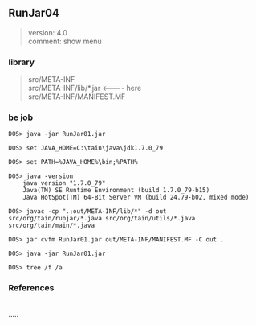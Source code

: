 ## RunJar04

> version: 4.0  
> comment: show menu  

### library

> src/META-INF  
> src/META-INF/lib/*.jar <---- here  
> src/META-INF/MANIFEST.MF  

### be job

	DOS> java -jar RunJar01.jar

	DOS> set JAVA_HOME=C:\tain\java\jdk1.7.0_79

	DOS> set PATH=%JAVA_HOME%\bin;%PATH%

	DOS> java -version
		java version "1.7.0_79"
		Java(TM) SE Runtime Environment (build 1.7.0_79-b15)
		Java HotSpot(TM) 64-Bit Server VM (build 24.79-b02, mixed mode)

	DOS> javac -cp ".;out/META-INF/lib/*" -d out src/org/tain/runjar/*.java src/org/tain/utils/*.java src/org/tain/main/*.java

	DOS> jar cvfm RunJar01.jar out/META-INF/MANIFEST.MF -C out .

	DOS> java -jar RunJar01.jar

	DOS> tree /f /a


### References

[]("")  
.....

